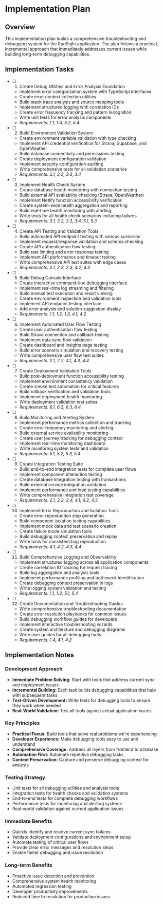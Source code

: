 # Implementation Plan

## Overview

This implementation plan builds a comprehensive troubleshooting and debugging system for the RunSight application. The plan follows a practical, incremental approach that immediately addresses current issues while building long-term debugging capabilities.

## Implementation Tasks

- [ ] 1. Create Debug Utilities and Error Analysis Foundation
  - Implement error categorization system with TypeScript interfaces
  - Create error context collection utilities
  - Build stack trace analysis and source mapping tools
  - Implement structured logging with correlation IDs
  - Create error frequency tracking and pattern recognition
  - Write unit tests for error analysis components
  - _Requirements: 1.1, 1.4, 5.2, 5.4_

- [ ] 2. Build Environment Validation System
  - Create environment variable validation with type checking
  - Implement API credential verification for Strava, Supabase, and OpenWeather
  - Build database connectivity and permissions testing
  - Create deployment configuration validation
  - Implement security configuration auditing
  - Write comprehensive tests for all validation scenarios
  - _Requirements: 3.1, 3.2, 3.3, 3.4_

- [ ] 3. Implement Health Check System
  - Create database health monitoring with connection testing
  - Build external API availability checking (Strava, OpenWeather)
  - Implement Netlify function accessibility verification
  - Create system-wide health aggregation and reporting
  - Build real-time health monitoring with alerting
  - Write tests for all health check scenarios including failures
  - _Requirements: 3.1, 3.2, 3.3, 3.4, 5.1, 5.3_

- [ ] 4. Create API Testing and Validation Tools
  - Build automated API endpoint testing with various scenarios
  - Implement request/response validation and schema checking
  - Create API authentication flow testing
  - Build rate limiting and error response testing
  - Implement API performance and timeout testing
  - Write comprehensive API test suites with edge cases
  - _Requirements: 2.1, 2.2, 2.3, 4.2, 4.3_

- [ ] 5. Build Debug Console Interface
  - Create interactive command-line debugging interface
  - Implement real-time log streaming and filtering
  - Build manual test execution and result viewing
  - Create environment inspection and validation tools
  - Implement API endpoint testing interface
  - Add error analysis and solution suggestion display
  - _Requirements: 1.1, 1.2, 1.3, 4.1, 4.2_

- [ ] 6. Implement Automated User Flow Testing
  - Create user authentication flow testing
  - Build Strava connection and callback testing
  - Implement data sync flow validation
  - Create dashboard and insights page testing
  - Build error scenario simulation and recovery testing
  - Write comprehensive user flow test suites
  - _Requirements: 2.1, 2.2, 4.1, 4.3, 4.4_

- [ ] 7. Create Deployment Validation Tools
  - Build post-deployment function accessibility testing
  - Implement environment consistency validation
  - Create smoke test automation for critical features
  - Build rollback verification and validation tools
  - Implement deployment health monitoring
  - Write deployment validation test suites
  - _Requirements: 6.1, 6.2, 6.3, 6.4_

- [ ] 8. Build Monitoring and Alerting System
  - Implement performance metrics collection and tracking
  - Create error frequency monitoring and alerting
  - Build external service availability monitoring
  - Create user journey tracking for debugging context
  - Implement real-time monitoring dashboard
  - Write monitoring system tests and validation
  - _Requirements: 5.1, 5.2, 5.3, 5.4_

- [ ] 9. Create Integration Testing Suite
  - Build end-to-end integration tests for complete user flows
  - Implement component interaction testing
  - Create database integration testing with transactions
  - Build external service integration validation
  - Implement performance and load testing capabilities
  - Write comprehensive integration test coverage
  - _Requirements: 2.1, 2.2, 2.4, 4.1, 4.2, 4.3_

- [ ] 10. Implement Error Reproduction and Isolation Tools
  - Create error reproduction step generation
  - Build component isolation testing capabilities
  - Implement mock data and test scenario creation
  - Create failure mode simulation tools
  - Build debugging context preservation and replay
  - Write tools for consistent bug reproduction
  - _Requirements: 4.1, 4.2, 4.3, 4.4_

- [ ] 11. Build Comprehensive Logging and Observability
  - Implement structured logging across all application components
  - Create correlation ID tracking for request tracing
  - Build log aggregation and analysis tools
  - Implement performance profiling and bottleneck identification
  - Create debugging context preservation in logs
  - Write logging system validation and testing
  - _Requirements: 1.1, 1.2, 5.1, 5.4_

- [ ] 12. Create Documentation and Troubleshooting Guides
  - Write comprehensive troubleshooting documentation
  - Create error resolution playbooks for common issues
  - Build debugging workflow guides for developers
  - Implement interactive troubleshooting wizards
  - Create system architecture and debugging diagrams
  - Write user guides for all debugging tools
  - _Requirements: 1.4, 4.1, 4.2_

## Implementation Notes

### Development Approach
- **Immediate Problem Solving:** Start with tools that address current sync and deployment issues
- **Incremental Building:** Each task builds debugging capabilities that help with subsequent tasks
- **Test-Driven Development:** Write tests for debugging tools to ensure they work when needed
- **Real-World Validation:** Test all tools against actual application issues

### Key Principles
- **Practical Focus:** Build tools that solve real problems we're experiencing
- **Developer Experience:** Make debugging tools easy to use and understand
- **Comprehensive Coverage:** Address all layers from frontend to database
- **Automation First:** Automate repetitive debugging tasks
- **Context Preservation:** Capture and preserve debugging context for analysis

### Testing Strategy
- Unit tests for all debugging utilities and analysis tools
- Integration tests for health checks and validation systems
- End-to-end tests for complete debugging workflows
- Performance tests for monitoring and alerting systems
- Real-world validation against current application issues

### Immediate Benefits
- Quickly identify and resolve current sync failures
- Validate deployment configurations and environment setup
- Automate testing of critical user flows
- Provide clear error messages and resolution steps
- Enable faster debugging and issue resolution

### Long-term Benefits
- Proactive issue detection and prevention
- Comprehensive system health monitoring
- Automated regression testing
- Developer productivity improvements
- Reduced time to resolution for production issues
